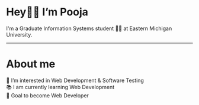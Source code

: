 # Hey👋🏻 I’m Pooja <br>
I'm a Graduate Information Systems student 👩‍🎓 at Eastern Michigan University.

<hr>

# About me <br>

👀 I’m interested in Web Development & Software Testing <br>
📚 I am currently learning Web Development <br>
🎯 Goal to become Web Developer <br>


<!---
poojapunyarthi/poojapunyarthi is a ✨ special ✨ repository because its `README.md` (this file) appears on your GitHub profile.
You can click the Preview link to take a look at your changes.
--->
